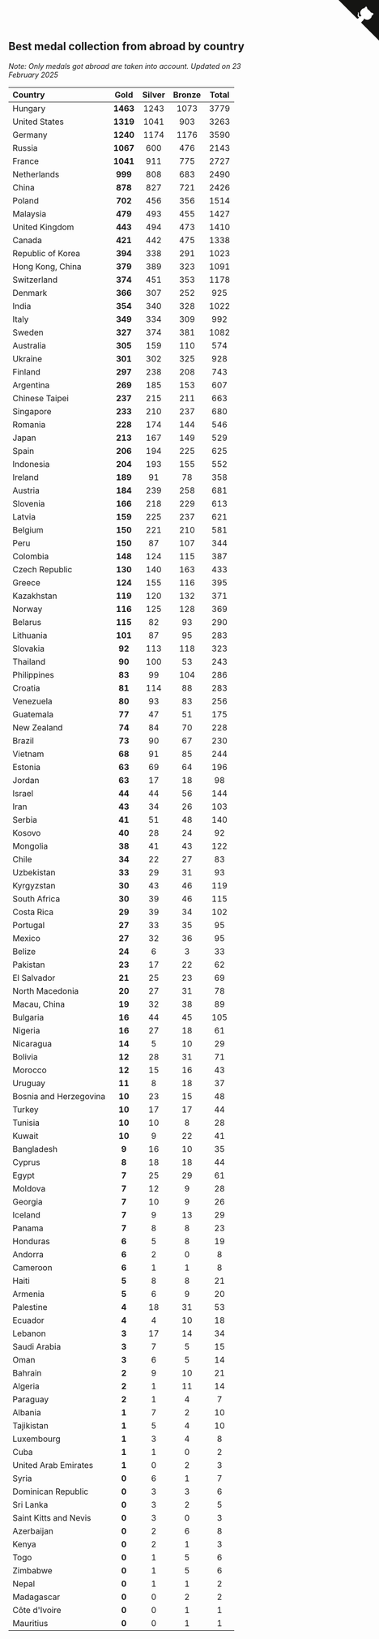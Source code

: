 ## Best medal collection from abroad by country

*Note: Only medals got abroad are taken into account.*
*Updated on 23 February 2025*

| Country | Gold | Silver | Bronze | Total |
| :--- | :--: | :--: | :--: | :--: |
| Hungary | **1463** | 1243 | 1073 | 3779 |
| United States | **1319** | 1041 | 903 | 3263 |
| Germany | **1240** | 1174 | 1176 | 3590 |
| Russia | **1067** | 600 | 476 | 2143 |
| France | **1041** | 911 | 775 | 2727 |
| Netherlands | **999** | 808 | 683 | 2490 |
| China | **878** | 827 | 721 | 2426 |
| Poland | **702** | 456 | 356 | 1514 |
| Malaysia | **479** | 493 | 455 | 1427 |
| United Kingdom | **443** | 494 | 473 | 1410 |
| Canada | **421** | 442 | 475 | 1338 |
| Republic of Korea | **394** | 338 | 291 | 1023 |
| Hong Kong, China | **379** | 389 | 323 | 1091 |
| Switzerland | **374** | 451 | 353 | 1178 |
| Denmark | **366** | 307 | 252 | 925 |
| India | **354** | 340 | 328 | 1022 |
| Italy | **349** | 334 | 309 | 992 |
| Sweden | **327** | 374 | 381 | 1082 |
| Australia | **305** | 159 | 110 | 574 |
| Ukraine | **301** | 302 | 325 | 928 |
| Finland | **297** | 238 | 208 | 743 |
| Argentina | **269** | 185 | 153 | 607 |
| Chinese Taipei | **237** | 215 | 211 | 663 |
| Singapore | **233** | 210 | 237 | 680 |
| Romania | **228** | 174 | 144 | 546 |
| Japan | **213** | 167 | 149 | 529 |
| Spain | **206** | 194 | 225 | 625 |
| Indonesia | **204** | 193 | 155 | 552 |
| Ireland | **189** | 91 | 78 | 358 |
| Austria | **184** | 239 | 258 | 681 |
| Slovenia | **166** | 218 | 229 | 613 |
| Latvia | **159** | 225 | 237 | 621 |
| Belgium | **150** | 221 | 210 | 581 |
| Peru | **150** | 87 | 107 | 344 |
| Colombia | **148** | 124 | 115 | 387 |
| Czech Republic | **130** | 140 | 163 | 433 |
| Greece | **124** | 155 | 116 | 395 |
| Kazakhstan | **119** | 120 | 132 | 371 |
| Norway | **116** | 125 | 128 | 369 |
| Belarus | **115** | 82 | 93 | 290 |
| Lithuania | **101** | 87 | 95 | 283 |
| Slovakia | **92** | 113 | 118 | 323 |
| Thailand | **90** | 100 | 53 | 243 |
| Philippines | **83** | 99 | 104 | 286 |
| Croatia | **81** | 114 | 88 | 283 |
| Venezuela | **80** | 93 | 83 | 256 |
| Guatemala | **77** | 47 | 51 | 175 |
| New Zealand | **74** | 84 | 70 | 228 |
| Brazil | **73** | 90 | 67 | 230 |
| Vietnam | **68** | 91 | 85 | 244 |
| Estonia | **63** | 69 | 64 | 196 |
| Jordan | **63** | 17 | 18 | 98 |
| Israel | **44** | 44 | 56 | 144 |
| Iran | **43** | 34 | 26 | 103 |
| Serbia | **41** | 51 | 48 | 140 |
| Kosovo | **40** | 28 | 24 | 92 |
| Mongolia | **38** | 41 | 43 | 122 |
| Chile | **34** | 22 | 27 | 83 |
| Uzbekistan | **33** | 29 | 31 | 93 |
| Kyrgyzstan | **30** | 43 | 46 | 119 |
| South Africa | **30** | 39 | 46 | 115 |
| Costa Rica | **29** | 39 | 34 | 102 |
| Portugal | **27** | 33 | 35 | 95 |
| Mexico | **27** | 32 | 36 | 95 |
| Belize | **24** | 6 | 3 | 33 |
| Pakistan | **23** | 17 | 22 | 62 |
| El Salvador | **21** | 25 | 23 | 69 |
| North Macedonia | **20** | 27 | 31 | 78 |
| Macau, China | **19** | 32 | 38 | 89 |
| Bulgaria | **16** | 44 | 45 | 105 |
| Nigeria | **16** | 27 | 18 | 61 |
| Nicaragua | **14** | 5 | 10 | 29 |
| Bolivia | **12** | 28 | 31 | 71 |
| Morocco | **12** | 15 | 16 | 43 |
| Uruguay | **11** | 8 | 18 | 37 |
| Bosnia and Herzegovina | **10** | 23 | 15 | 48 |
| Turkey | **10** | 17 | 17 | 44 |
| Tunisia | **10** | 10 | 8 | 28 |
| Kuwait | **10** | 9 | 22 | 41 |
| Bangladesh | **9** | 16 | 10 | 35 |
| Cyprus | **8** | 18 | 18 | 44 |
| Egypt | **7** | 25 | 29 | 61 |
| Moldova | **7** | 12 | 9 | 28 |
| Georgia | **7** | 10 | 9 | 26 |
| Iceland | **7** | 9 | 13 | 29 |
| Panama | **7** | 8 | 8 | 23 |
| Honduras | **6** | 5 | 8 | 19 |
| Andorra | **6** | 2 | 0 | 8 |
| Cameroon | **6** | 1 | 1 | 8 |
| Haiti | **5** | 8 | 8 | 21 |
| Armenia | **5** | 6 | 9 | 20 |
| Palestine | **4** | 18 | 31 | 53 |
| Ecuador | **4** | 4 | 10 | 18 |
| Lebanon | **3** | 17 | 14 | 34 |
| Saudi Arabia | **3** | 7 | 5 | 15 |
| Oman | **3** | 6 | 5 | 14 |
| Bahrain | **2** | 9 | 10 | 21 |
| Algeria | **2** | 1 | 11 | 14 |
| Paraguay | **2** | 1 | 4 | 7 |
| Albania | **1** | 7 | 2 | 10 |
| Tajikistan | **1** | 5 | 4 | 10 |
| Luxembourg | **1** | 3 | 4 | 8 |
| Cuba | **1** | 1 | 0 | 2 |
| United Arab Emirates | **1** | 0 | 2 | 3 |
| Syria | **0** | 6 | 1 | 7 |
| Dominican Republic | **0** | 3 | 3 | 6 |
| Sri Lanka | **0** | 3 | 2 | 5 |
| Saint Kitts and Nevis | **0** | 3 | 0 | 3 |
| Azerbaijan | **0** | 2 | 6 | 8 |
| Kenya | **0** | 2 | 1 | 3 |
| Togo | **0** | 1 | 5 | 6 |
| Zimbabwe | **0** | 1 | 5 | 6 |
| Nepal | **0** | 1 | 1 | 2 |
| Madagascar | **0** | 0 | 2 | 2 |
| Côte d'Ivoire | **0** | 0 | 1 | 1 |
| Mauritius | **0** | 0 | 1 | 1 |


<a href="https://github.com/jonatanklosko/wca_statistics" class="github-corner" aria-label="View source on Github"><svg width="80" height="80" viewBox="0 0 250 250" style="fill:#151513; color:#fff; position: absolute; top: 0; border: 0; right: 0;" aria-hidden="true"><path d="M0,0 L115,115 L130,115 L142,142 L250,250 L250,0 Z"></path><path d="M128.3,109.0 C113.8,99.7 119.0,89.6 119.0,89.6 C122.0,82.7 120.5,78.6 120.5,78.6 C119.2,72.0 123.4,76.3 123.4,76.3 C127.3,80.9 125.5,87.3 125.5,87.3 C122.9,97.6 130.6,101.9 134.4,103.2" fill="currentColor" style="transform-origin: 130px 106px;" class="octo-arm"></path><path d="M115.0,115.0 C114.9,115.1 118.7,116.5 119.8,115.4 L133.7,101.6 C136.9,99.2 139.9,98.4 142.2,98.6 C133.8,88.0 127.5,74.4 143.8,58.0 C148.5,53.4 154.0,51.2 159.7,51.0 C160.3,49.4 163.2,43.6 171.4,40.1 C171.4,40.1 176.1,42.5 178.8,56.2 C183.1,58.6 187.2,61.8 190.9,65.4 C194.5,69.0 197.7,73.2 200.1,77.6 C213.8,80.2 216.3,84.9 216.3,84.9 C212.7,93.1 206.9,96.0 205.4,96.6 C205.1,102.4 203.0,107.8 198.3,112.5 C181.9,128.9 168.3,122.5 157.7,114.1 C157.9,116.9 156.7,120.9 152.7,124.9 L141.0,136.5 C139.8,137.7 141.6,141.9 141.8,141.8 Z" fill="currentColor" class="octo-body"></path></svg></a><style>.github-corner:hover .octo-arm{animation:octocat-wave 560ms ease-in-out}@keyframes octocat-wave{0%,100%{transform:rotate(0)}20%,60%{transform:rotate(-25deg)}40%,80%{transform:rotate(10deg)}}@media (max-width:500px){.github-corner:hover .octo-arm{animation:none}.github-corner .octo-arm{animation:octocat-wave 560ms ease-in-out}}</style>
